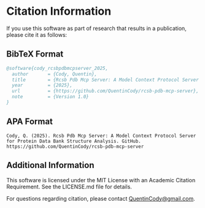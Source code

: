# Citation Information

If you use this software as part of research that results in a publication, please cite it as follows:

## BibTeX Format
```bibtex
@software{cody_rcsbpdbmcpserver_2025,
  author       = {Cody, Quentin},
  title        = {Rcsb Pdb Mcp Server: A Model Context Protocol Server for Protein Data Bank Structure Analysis},
  year         = {2025},
  url          = {https://github.com/QuentinCody/rcsb-pdb-mcp-server},
  note         = {Version 1.0}
}
```

## APA Format
```
Cody, Q. (2025). Rcsb Pdb Mcp Server: A Model Context Protocol Server for Protein Data Bank Structure Analysis. GitHub. https://github.com/QuentinCody/rcsb-pdb-mcp-server
```

## Additional Information

This software is licensed under the MIT License with an Academic Citation Requirement. See the LICENSE.md file for details.

For questions regarding citation, please contact QuentinCody@gmail.com.